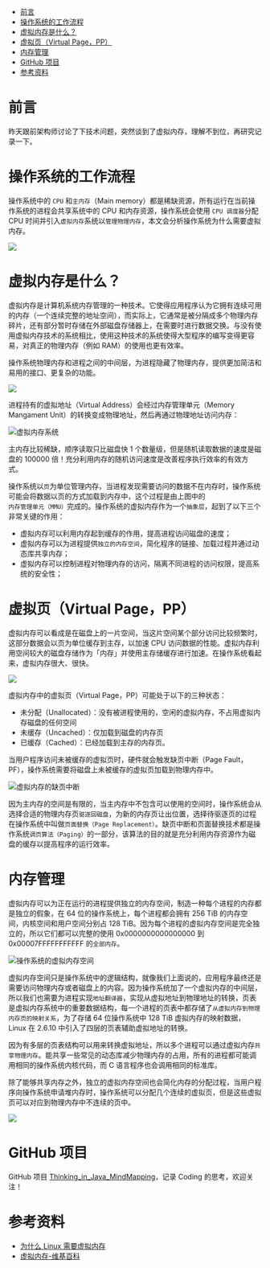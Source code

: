 
- [前言](#前言)
- [操作系统的工作流程](#操作系统的工作流程)
- [虚拟内存是什么？](#虚拟内存是什么)
- [虚拟页（Virtual Page，PP）](#虚拟页virtual-pagepp)
- [内存管理](#内存管理)
- [GitHub 项目](#github-项目)
- [参考资料](#参考资料)


# 前言

昨天跟前架构师讨论了下技术问题，突然谈到了虚拟内存，理解不到位，再研究记录一下。

# 操作系统的工作流程

操作系统中的 `CPU` 和`主内存`（Main memory）都是稀缺资源，所有运行在当前操作系统的进程会共享系统中的 CPU 和内存资源，操作系统会使用 `CPU 调度器`分配 CPU 时间并引入`虚拟内存`系统以`管理物理内存`，本文会分析操作系统为什么需要虚拟内存。

![](http://yano.oss-cn-beijing.aliyuncs.com/blog/20210321113537.png)

# 虚拟内存是什么？

虚拟内存是计算机系统内存管理的一种技术。它使得应用程序认为它拥有连续可用的内存（一个连续完整的地址空间），而实际上，它通常是被分隔成多个物理内存碎片，还有部分暂时存储在外部磁盘存储器上，在需要时进行数据交换。与没有使用虚拟内存技术的系统相比，使用这种技术的系统使得大型程序的编写变得更容易，对真正的物理内存（例如 RAM）的使用也更有效率。

操作系统物理内存和进程之间的中间层，为进程隐藏了物理内存，提供更加简洁和易用的接口、更复杂的功能。

![](http://yano.oss-cn-beijing.aliyuncs.com/blog/20210321110852.png?x-oss-process=style/yano)

进程持有的虚拟地址（Virtual Address）会经过内存管理单元（Memory Mangament Unit）的转换变成物理地址，然后再通过物理地址访问内存：

![虚拟内存系统](http://yano.oss-cn-beijing.aliyuncs.com/blog/20210321111119.png?x-oss-process=style/yano)

主内存比较稀缺，顺序读取只比磁盘快 1 个数量级，但是随机读取数据的速度是磁盘的 100000 倍！充分利用内存的随机访问速度是改善程序执行效率的有效方式。

操作系统以`页`为单位管理内存，当进程发现需要访问的数据不在内存时，操作系统可能会将数据以页的方式加载到内存中，这个过程是由上图中的`内存管理单元（MMU）`完成的。操作系统的虚拟内存作为一个`抽象层`，起到了以下三个非常关键的作用：

- 虚拟内存可以利用内存起到缓存的作用，提高进程访问磁盘的速度；
- 虚拟内存可以为进程提供`独立的内存空间`，简化程序的链接、加载过程并通过动态库共享内存；
- 虚拟内存可以控制进程对物理内存的访问，隔离不同进程的访问权限，提高系统的安全性；

# 虚拟页（Virtual Page，PP）

虚拟内存可以看成是在磁盘上的一片空间，当这片空间某个部分访问比较频繁时，这部分数据会以页为单位缓存到主存，以加速 CPU 访问数据的性能。虚拟内存利用空间较大的磁盘存储作为「内存」并使用主存储缓存进行加速。在操作系统看起来，虚拟内存很大、很快。

![](http://yano.oss-cn-beijing.aliyuncs.com/blog/20210321112259.png?x-oss-process=style/yano)

虚拟内存中的虚拟页（Virtual Page，PP）可能处于以下的三种状态：
- 未分配（Unallocated）：没有被进程使用的，空闲的虚拟内存，不占用虚拟内存磁盘的任何空间
- 未缓存（Uncached）：仅加载到磁盘的内存页
- 已缓存（Cached）：已经加载到主存的内存页。

当用户程序访问未被缓存的虚拟页时，硬件就会触发缺页中断（Page Fault，PF），操作系统需要将磁盘上未被缓存的虚拟页加载到物理内存中。

![虚拟内存的缺页中断](http://yano.oss-cn-beijing.aliyuncs.com/blog/20210321112515.png?x-oss-process=style/yano)

因为主内存的空间是有限的，当主内存中不包含可以使用的空间时，操作系统会从选择合适的物理内存页`驱逐回磁盘`，为新的内存页让出位置，选择待驱逐页的过程在操作系统中叫做`页面替换（Page Replacement）`。缺页中断和页面替换技术都是操作系统`调页算法（Paging）`的一部分，该算法的目的就是充分利用内存资源作为磁盘的缓存以提高程序的运行效率。

# 内存管理

虚拟内存可以为正在运行的进程提供独立的内存空间，制造一种每个进程的内存都是独立的假象，在 64 位的操作系统上，每个进程都会拥有 256 TiB 的内存空间，内核空间和用户空间分别占 128 TiB。因为每个进程的虚拟内存空间是完全独立的，所以它们都可以完整的使用 0x0000000000000000 到 0x00007FFFFFFFFFFF 的`全部内存`。

![操作系统的虚拟内存空间](http://yano.oss-cn-beijing.aliyuncs.com/blog/20210321112802.png?x-oss-process=style/yano)

虚拟内存空间只是操作系统中的逻辑结构，就像我们上面说的，应用程序最终还是需要访问物理内存或者磁盘上的内容。因为操作系统加了一个虚拟内存的中间层，所以我们也需要为进程实现`地址翻译器`，实现从虚拟地址到物理地址的转换，页表是虚拟内存系统中的重要数据结构，每一个进程的页表中都存储了`从虚拟内存到物理内存页的映射关系`，为了存储 64 位操作系统中 128 TiB 虚拟内存的映射数据，Linux 在 2.6.10 中引入了四层的页表辅助虚拟地址的转换。

因为有多层的页表结构可以用来转换虚拟地址，所以多个进程可以通过虚拟内存`共享物理内存`。能共享一些常见的动态库减少物理内存的占用，所有的进程都可能调用相同的操作系统内核代码，而 C 语言程序也会调用相同的标准库。

除了能够共享内存之外，独立的虚拟内存空间也会简化内存的分配过程，当用户程序向操作系统申请堆内存时，操作系统可以分配几个连续的虚拟页，但是这些虚拟页可以对应到物理内存中不连续的页中。

![](http://yano.oss-cn-beijing.aliyuncs.com/blog/20210321113116.png?x-oss-process=style/yano)

# GitHub 项目

GitHub 项目 [Thinking_in_Java_MindMapping](https://github.com/LjyYano/Thinking_in_Java_MindMapping)，记录 Coding 的思考，欢迎关注！

# 参考资料

- [为什么 Linux 需要虚拟内存](https://draveness.me/whys-the-design-os-virtual-memory/)
- [虚拟内存-维基百科](https://zh.wikipedia.org/wiki/%E8%99%9A%E6%8B%9F%E5%86%85%E5%AD%98)